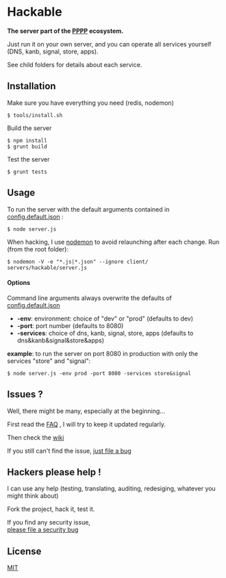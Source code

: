 
[pppp]: http://purecss.io/

# Hackable

**The server part of the [PPPP][pppp] ecosystem.**

Just run it on your own server, and you can operate all services yourself (DNS, kanb, signal, store, apps).

See child folders for details about each service.



## Installation

Make sure you have everything you need (redis, nodemon)
```shell
$ tools/install.sh
```

Build the server
```shell
$ npm install
$ grunt build
```

Test the server
```shell
$ grunt tests
```




## Usage

To run the server with the default arguments contained in 
[config.default.json](https://github.com/ppppess/ppppess/blob/master/servers/hackable/config.default.json)
:
```shell
$ node server.js
```

When hacking, I use 
[nodemon](http://nodemon.io/)
to avoid relaunching after each change. Run (from the root folder):
```shell
$ nodemon -V -e "*.js|*.json" --ignore client/  servers/hackable/server.js
```

#### Options

Command line arguments always overwrite the defaults of 
[config.default.json](https://github.com/ppppess/ppppess/blob/master/servers/hackable/config.default.json)

* **-env**: environment: choice of "dev" or "prod" (defaults to dev)
* **-port**: port number (defaults to 8080)
* **-services**: choice of dns, kanb, signal, store, apps (defaults to dns&kanb&signal&store&apps)

**example**: 
to run the server on port 8080 in production with only the services "store" and "signal":
```shell
$ node server.js -env prod -port 8080 -services store&signal
```






## Issues ?

Well, there might be many, especially at the beginning...

First read the 
[FAQ](https://github.com/ppppess/ppppess/blob/master/servers/hackable/faq.md)
, I will try to keep it updated regularly.

Then check the 
[wiki](https://github.com/ppppess/ppppess/wiki)

If you still can't find the issue, 
[just file a bug](https://github.com/ppppess/ppppess/issues)








## Hackers please help !

I can use any help (testing, translating, auditing, redesiging, whatever you might think about)

Fork the project, hack it, test it.

If you find any security issue,  
[please file a security bug](https://github.com/ppppess/ppppess/issues)






License
-------

[MIT](https://github.com/ppppess/ppppess/blob/master/LICENCE)




